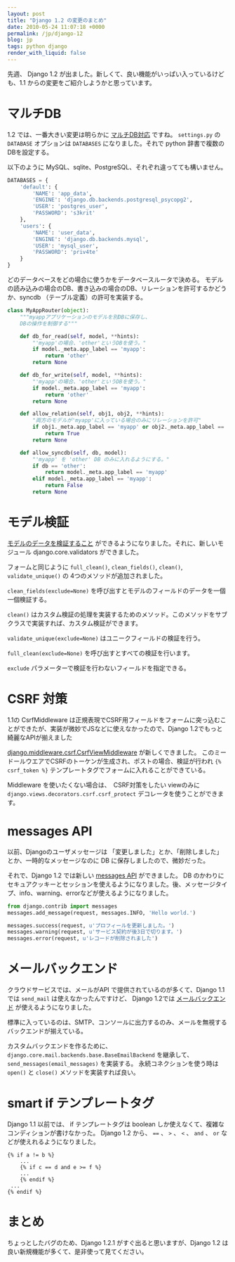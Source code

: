 ```yaml
---
layout: post
title: "Django 1.2 の変更のまとめ"
date: 2010-05-24 11:07:18 +0000
permalink: /jp/django-12
blog: jp
tags: python django
render_with_liquid: false
---
```


<!-- textlint-disable rousseau -->

先週、 Django 1.2 が出ました。新しくて、良い機能がいっぱい入っているけども、1.1 からの変更をご紹介しようかと思っています。

# マルチDB

1.2 では、一番大きい変更は明らかに
[マルチDB対応](http://docs.djangoproject.com/en/dev/topics/db/multi-db/#topics-db-multi-db)
ですね。 `settings.py` の `DATABASE` オプションは `DATABASES` になりました。それで python
辞書で複数のDBを設定する。

以下のように MySQL、sqlite、PostgreSQL、それぞれ違ってても構いません。

```python
DATABASES = {
    'default': {
        'NAME': 'app_data',
        'ENGINE': 'django.db.backends.postgresql_psycopg2',
        'USER': 'postgres_user',
        'PASSWORD': 's3krit'
    },
    'users': {
        'NAME': 'user_data',
        'ENGINE': 'django.db.backends.mysql',
        'USER': 'mysql_user',
        'PASSWORD': 'priv4te'
    }
}
```

どのデータベースをどの場合に使うかをデータベースルータで決める。
モデルの読み込みの場合のDB、書き込みの場合のDB、リレーションを許可するかどうか、syncdb
（テーブル定義）の許可を実装する。

```python
class MyAppRouter(object):
    """myappアプリケーションのモデルを別DBに保存し、
    DBの操作を制御する"""

    def db_for_read(self, model, **hints):
        "'myapp'の場合、'other'というDBを使う。"
        if model._meta.app_label == 'myapp':
            return 'other'
        return None

    def db_for_write(self, model, **hints):
        "'myapp'の場合、'other'というDBを使う。"
        if model._meta.app_label == 'myapp':
            return 'other'
        return None

    def allow_relation(self, obj1, obj2, **hints):
        "両方のモデルが'myapp'に入っている場合のみにリレーションを許可"
        if obj1._meta.app_label == 'myapp' or obj2._meta.app_label == 'myapp':
            return True
        return None

    def allow_syncdb(self, db, model):
        "'myapp' を 'other' DB のみに入れるようにする。"
        if db == 'other':
            return model._meta.app_label == 'myapp'
        elif model._meta.app_label == 'myapp':
            return False
        return None
```

# モデル検証

[モデルのデータを検証すること](http://docs.djangoproject.com/en/dev/ref/models/instances/#validating-objects)
ができるようになりました。それに、新しいモジュール django.core.validators ができました。

フォームと同じように `full_clean()`, `clean_fields()`, `clean()`,
`validate_unique()` の 4つのメソッドが追加されました。

`clean_fields(exclude=None)` を呼び出すとモデルのフィールドのデータを一個一個検証する。

`clean()` はカスタム検証の処理を実装するためのメソッド。このメソッドをサブクラスで実装すれば、カスタム検証ができます。

`validate_unique(exclude=None)` はユニークフィールドの検証を行う。

`full_clean(exclude=None)` を呼び出すとすべての検証を行います。

`exclude` パラメーターで検証を行わないフィールドを指定できる。

# CSRF 対策

1.1の CsrfMiddleware
は正規表現でCSRF用フィールドをフォームに突っ込むことができたが、実装が微妙でJSなどに使えなかったので、Django
1.2でもっと綺麗なAPIが揃えました

[django.middleware.csrf.CsrfViewMiddleware](http://docs.djangoproject.com/en/dev/ref/contrib/csrf/#ref-contrib-csrf)
が新しくできました。 このミードールウエアでCSRFのトーケンが生成され、ポストの場合、検証が行われ `{% csrf_token %}`
テンプレートタグでフォームに入れることができている。

Middleware を使いたくない場合は、　CSRF対策をしたい viewのみに
`django.views.decorators.csrf.csrf_protect` デコレータを使うことができます。

# messages API

以前、Djangoのユーザメッセージは 「変更しました」とか、「削除しました」とか、一時的なメッセージなのに DB
に保存しましたので、微妙だった。

それで、Django 1.2 では新しい [messages
API](http://docs.djangoproject.com/en/dev/ref/contrib/messages/#ref-contrib-messages)
ができました。 DB
のかわりにセキュアクッキーとセッションを使えるようになりました。後、メッセージタイプ、info、warning、errorなどが使えるようになりました。

```python
from django.contrib import messages
messages.add_message(request, messages.INFO, 'Hello world.')
```

```python
messages.success(request, u'プロフィールを更新しました。')
messages.warning(request, u'サービス契約が後3日で切ります。')
messages.error(request, u'レコードが削除されました')
```

# メールバックエンド

クラウドサービスでは、メールがAPI で提供されているのが多くて、Django 1.1 では `send_mail` は使えなかったんですけど、
Django 1.2では
[メールバックエンド](http://docs.djangoproject.com/en/dev/topics/email/#topic-email-backends)
が使えるようになりました。

標準に入っているのは、SMTP、コンソールに出力するのみ、メールを無視するバックエンドが揃えている。

カスタムバックエンドを作るために、 `django.core.mail.backends.base.BaseEmailBackend`
を継承して、 `send_messages(email_messages)` を実装する。 永続コネクションを使う時は
`open()` と `close()` メソッドを実装すれば良い。

# smart if テンプレートタグ

Django 1.1 以前では、 if テンプレートタグは boolean しか使えなくて、複雑なコンディションが書けなかった。 Django
1.2 から、 `==` 、 `>` 、 `<` 、 `and` 、 `or` などが使えれるようになりました。

```django
{% if a != b %}
    ...
    {% if c == d and e >= f %}
    ...
    {% endif %}
 ...
{% endif %}
```

# まとめ

ちょっとしたバグのため、Django 1.2.1 がすぐ出ると思いますが、Django 1.2 は良い新規機能が多くて、是非使って見てください。

<!-- textlint-enable rousseau -->
